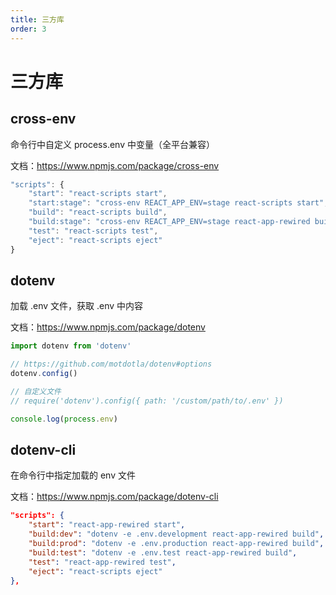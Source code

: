 ```yaml
---
title: 三方库
order: 3
---
```


# 三方库

## cross-env

命令行中自定义 process.env 中变量（全平台兼容）

文档：https://www.npmjs.com/package/cross-env

```javascript
"scripts": {
    "start": "react-scripts start",
    "start:stage": "cross-env REACT_APP_ENV=stage react-scripts start",
    "build": "react-scripts build",
    "build:stage": "cross-env REACT_APP_ENV=stage react-app-rewired build",
    "test": "react-scripts test",
    "eject": "react-scripts eject"
}
```

## dotenv

加载 .env 文件，获取 .env 中内容

文档：https://www.npmjs.com/package/dotenv

```javascript
import dotenv from 'dotenv'

// https://github.com/motdotla/dotenv#options
dotenv.config()

// 自定义文件
// require('dotenv').config({ path: '/custom/path/to/.env' })

console.log(process.env)
```

## dotenv-cli

在命令行中指定加载的 env 文件

文档：https://www.npmjs.com/package/dotenv-cli

```json
"scripts": {
    "start": "react-app-rewired start",
    "build:dev": "dotenv -e .env.development react-app-rewired build",
    "build:prod": "dotenv -e .env.production react-app-rewired build",
    "build:test": "dotenv -e .env.test react-app-rewired build",
    "test": "react-app-rewired test",
    "eject": "react-scripts eject"
},
```
